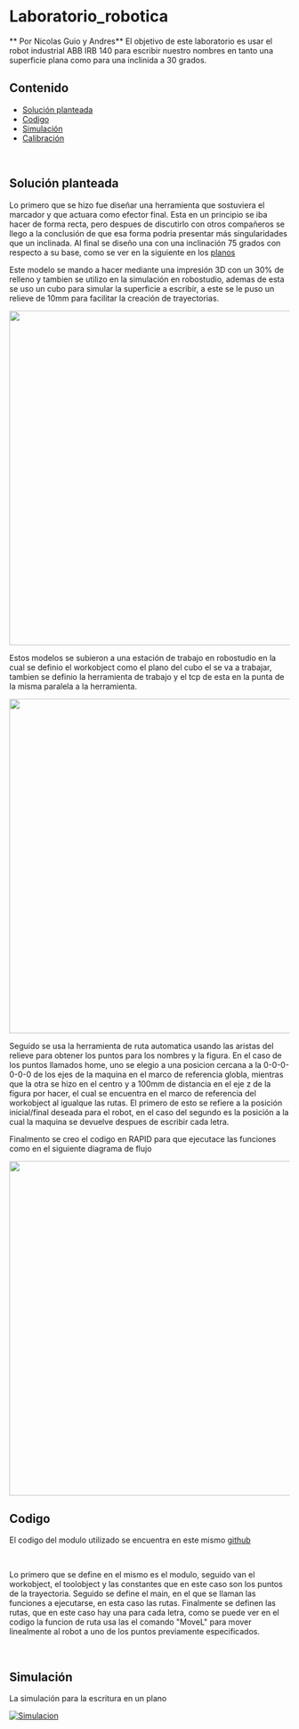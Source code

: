 # Laboratorio_robotica
** Por Nicolas Guio y Andres**
El objetivo de este laboratorio es usar el robot industrial ABB IRB 140 para escribir nuestro nombres en tanto una superficie plana como para una inclinida a 30 grados.
## Contenido
- [Solución planteada](#1)
- [Codigo](#2)
- [Simulación](#3)
- [Calibración](#4)

<br>

<a id='1'></a>

## Solución planteada

Lo primero que se hizo fue diseñar una herramienta que sostuviera el marcador y que actuara como efector final. Esta en un principio se iba hacer de forma recta, pero despues de discutirlo con otros compañeros se llego a la conclusión de que esa forma podria presentar más singularidades que un inclinada.
Al final se diseño una con una inclinación 75 grados con respecto a su base, como se ver en la siguiente en los [planos](https://github.com/Nguiom/Laboratorio_robotica/raw/main/Lab_1/BaseMarcador.pdf)<br>

Este modelo se mando a hacer mediante una impresión 3D con un 30% de relleno y tambien se utilizo en la simulación en robostudio, ademas de esta se uso un cubo para simular la superficie a escribir, a este se le puso un relieve de 10mm para facilitar la creación de trayectorias.<br>

<img src="https://github.com/Nguiom/Laboratorio_robotica/raw/main/Lab_1/cubo.jpg" width="600">

Estos modelos se subieron a una estación de trabajo en robostudio en la cual se definio el workobject como el plano del cubo el se va a trabajar, tambien se definio la herramienta de trabajo y el tcp de esta en la punta de la misma paralela a la herramienta.<br>

<img src="https://github.com/Nguiom/Laboratorio_robotica/raw/main/Lab_1/estacion.jpg" width="600">

Seguido se usa la herramienta de ruta automatica usando las aristas del relieve para obtener los puntos para los nombres y la figura. En el caso de los puntos llamados home, uno se elegio a una posicion cercana a la 0-0-0-0-0-0 de los ejes de la maquina en el marco de referencia globla, mientras que la otra se hizo en el centro y a 100mm de distancia en el eje z de la figura por hacer, el cual se encuentra en el marco de referencia del workobject al igualque las rutas. El primero de esto se refiere a la posición inicial/final deseada para el robot, en el caso del segundo es la posición a la cual la maquina se devuelve despues de escribir cada letra.<br>

Finalmento se creo el codigo en RAPID para que ejecutace las funciones como en el siguiente diagrama de flujo

<img src="https://github.com/Nguiom/Laboratorio_robotica/raw/main/Lab_1/diagrama.jpg" width="600">

<br>
<a id='2'></a>

## Codigo

El codigo del modulo utilizado se encuentra en este mismo [github](https://github.com/Nguiom/Laboratorio_robotica/tree/main/Lab_1/Module1.mod)

<br>

Lo primero que se define en el mismo es el modulo, seguido van el workobject, el toolobject y las constantes que en este caso son los puntos de la trayectoria. Seguido se define el main, en el que se llaman las funciones a ejecutarse, en esta caso las rutas. Finalmente se definen las rutas, que en este caso hay una para cada letra, como se puede ver en el codigo la funcion de ruta usa las el comando "MoveL" para mover linealmente al robot a uno de los puntos previamente especificados.

<br>

<a id='3'></a>

## Simulación


La simulación para la escritura en un plano <br>

[![Simulacion](https://img.youtube.com/vi/ugJ9bCAlZsQ/maxresdefault.jpg)](https://youtu.be/ugJ9bCAlZsQ)
